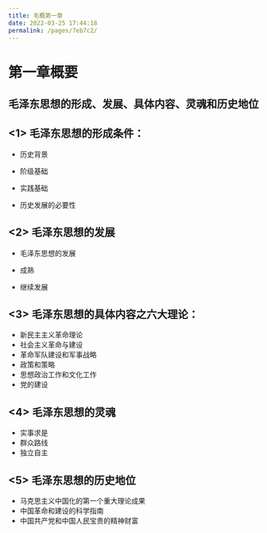 ```yaml
---
title: 毛概第一章
date: 2022-03-25 17:44:18
permalink: /pages/7eb7c2/
---
```

#                                    第一章概要 
## 毛泽东思想的形成、发展、具体内容、灵魂和历史地位



## <1> 毛泽东思想的形成条件：

- 历史背景

- 阶级基础

- 实践基础

- 历史发展的必要性

## <2> 毛泽东思想的发展

- 毛泽东思想的发展

- 成熟

- 继续发展

## <3> 毛泽东思想的具体内容之六大理论：

- 新民主主义革命理论
- 社会主义革命与建设
- 革命军队建设和军事战略
- 政策和策略
- 思想政治工作和文化工作
- 党的建设

## <4> 毛泽东思想的灵魂

- 实事求是
- 群众路线
- 独立自主

## <5> 毛泽东思想的历史地位

- 马克思主义中国化的第一个重大理论成果
- 中国革命和建设的科学指南
- 中国共产党和中国人民宝贵的精神财富
